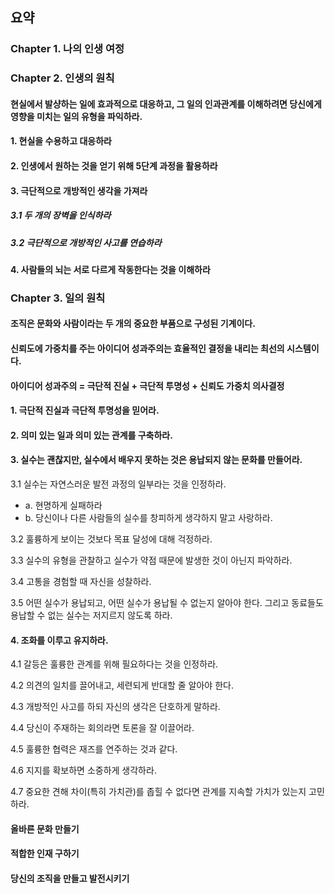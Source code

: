 ## 요약

### Chapter 1. 나의 인생 여정
### Chapter 2. 인생의 원칙
#### 현실에서 발샹하는 일에 효과적으로 대응하고, 그 일의 인과관계를 이해하려면 당신에게 영향을 미치는 일의 유형을 파익하라.
#### 1. 현실을 수용하고 대응하라
#### 2. 인생에서 원하는 것을 얻기 위해 5단계 과정을 활용하라
#### 3. 극단적으로 개방적인 생각을 가져라
##### 3.1 두 개의 장벽을 인식하라
##### 3.2 극단적으로 개방적인 사고를 연습하라
#### 4. 사람들의 뇌는 서로 다르게 작동한다는 것을 이해하라

### Chapter 3. 일의 원칙
#### 조직은 문화와 사람이라는 두 개의 중요한 부품으로 구성된 기계이다.
#### 신뢰도에 가중치를 주는 아이디어 성과주의는 효율적인 결정을 내리는 최선의 시스템이다.
#### 아이디어 성과주의 = 극단적 진실 + 극단적 투명성 + 신뢰도 가중치 의사결정
#### 1. 극단적 진실과 극단적 투명성을 믿어라.
#### 2. 의미 있는 일과 의미 있는 관계를 구축하라.
#### 3. 실수는 괜찮지만, 실수에서 배우지 못하는 것은 용납되지 않는 문화를 만들어라.

3.1 실수는 자연스러운 발전 과정의 일부라는 것을 인정하라.
- a. 현명하게 실패하라
- b. 당신이나 다른 사람들의 실수를 창피하게 생각하지 말고 사랑하라.

3.2 훌륭하게 보이는 것보다 목표 달성에 대해 걱정하라.

3.3 실수의 유형을 관찰하고 실수가 약점 때문에 발생한 것이 아닌지 파악하라.

3.4 고통을 경험할 때 자신을 성찰하라.

3.5 어떤 실수가 용납되고, 어떤 실수가 용납될 수 없는지 알아야 한다. 그리고 동료들도 용납할 수 없는 실수는 저지르지 않도록 하라.

#### 4. 조화를 이루고 유지하라.

4.1 갈등은 훌륭한 관계를 위해 필요하다는 것을 인정하라.

4.2 의견의 일치를 끌어내고, 세련되게 반대할 줄 알아야 한다.

4.3 개방적인 사고를 하되 자신의 생각은 단호하게 말하라.

4.4 당신이 주재하는 회의라면 토론을 잘 이끌어라.

4.5 훌륭한 협력은 재즈를 연주하는 것과 같다.

4.6 지지를 확보하면 소중하게 생각하라.

4.7 중요한 견해 차이(특히 가치관)를 좁힐 수 없다면 관계를 지속할 가치가 있는지 고민하라.

#### 올바른 문화 만들기
#### 적합한 인재 구하기
#### 당신의 조직을 만들고 발전시키기
